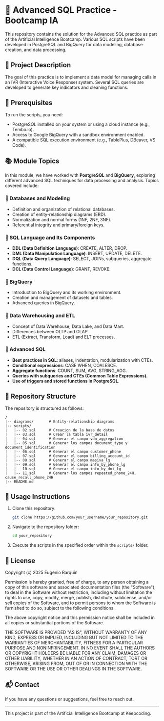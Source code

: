 # 📖 Advanced SQL Practice - Bootcamp IA

This repository contains the solution for the Advanced SQL practice as part of the Artificial Intelligence Bootcamp. Various SQL scripts have been developed in PostgreSQL and BigQuery for data modeling, database creation, and data processing.

## 📌 Project Description

The goal of this practice is to implement a data model for managing calls in an IVR (Interactive Voice Response) system. Several SQL queries are developed to generate key indicators and cleaning functions.

## 🔧 Prerequisites

To run the scripts, you need:

- PostgreSQL installed on your system or using a cloud instance (e.g., Tembo.io).
- Access to Google BigQuery with a sandbox environment enabled.
- A compatible SQL execution environment (e.g., TablePlus, DBeaver, VS Code).

## 📚 Module Topics

In this module, we have worked with **PostgreSQL** and **BigQuery**, exploring different advanced SQL techniques for data processing and analysis. Topics covered include:

### 🔹 Databases and Modeling

- Definition and organization of relational databases.
- Creation of entity-relationship diagrams (ERD).
- Normalization and normal forms (1NF, 2NF, 3NF).
- Referential integrity and primary/foreign keys.

### 🔹 SQL Language and Its Components

- **DDL (Data Definition Language)**: CREATE, ALTER, DROP.
- **DML (Data Manipulation Language)**: INSERT, UPDATE, DELETE.
- **DQL (Data Query Language)**: SELECT, JOINs, subqueries, aggregate functions.
- **DCL (Data Control Language)**: GRANT, REVOKE.

### 🔹 BigQuery

- Introduction to BigQuery and its working environment.
- Creation and management of datasets and tables.
- Advanced queries in BigQuery.

### 🔹 Data Warehousing and ETL

- Concept of Data Warehouse, Data Lake, and Data Mart.
- Differences between OLTP and OLAP.
- ETL (Extract, Transform, Load) and ELT processes.

### 🔹 Advanced SQL

- **Best practices in SQL**: aliases, indentation, modularization with CTEs.
- **Conditional expressions**: CASE WHEN, COALESCE.
- **Aggregate functions**: COUNT, SUM, AVG, STRING_AGG.
- **Queries with subqueries and CTEs (Common Table Expressions).**
- **Use of triggers and stored functions in PostgreSQL.**

## 📁 Repository Structure

The repository is structured as follows:

```
/
|-- diagrams/       # Entity-relationship diagrams
|-- scripts/
|   |-- 02.sql      # Creacion de la base de datos
|   |-- 03.sql    	# Crear la tabla ivr_detail
|   |-- 04.sql      # Generar el campo vdn_aggregation
|   |-- 05.sql      # Generar los campos document_type y document_identification
|   |-- 06.sql      # Generar el campo customer_phone
|   |-- 07.sql      # Generar el campo billing_account_id
|   |-- 08.sql      # Generar el campo masiva_lg
|   |-- 09.sql     	# Generar el campo info_by_phone_lg
|   |-- 10.sql 		# Generar el campo info_by_dni_lg
|   |-- 11.sql 		# Generar los campos repeated_phone_24H, cause_recall_phone_24H
|-- README.md
```

## 🚀 Usage Instructions

1. Clone this repository:
   ```bash
   git clone https://github.com/your_username/your_repository.git
   ```
2. Navigate to the repository folder:
   ```bash
   cd your_repository
   ```
3. Execute the scripts in the specified order within the `scripts/` folder.

## 📄 License

Copyright (c) 2025 Eugenio Barquin

Permission is hereby granted, free of charge, to any person obtaining a copy of this software and associated documentation files (the "Software"), to deal in the Software without restriction, including without limitation the rights to use, copy, modify, merge, publish, distribute, sublicense, and/or sell copies of the Software, and to permit persons to whom the Software is furnished to do so, subject to the following conditions:

The above copyright notice and this permission notice shall be included in all copies or substantial portions of the Software.

THE SOFTWARE IS PROVIDED "AS IS", WITHOUT WARRANTY OF ANY KIND, EXPRESS OR IMPLIED, INCLUDING BUT NOT LIMITED TO THE WARRANTIES OF MERCHANTABILITY, FITNESS FOR A PARTICULAR PURPOSE AND NONINFRINGEMENT. IN NO EVENT SHALL THE AUTHORS OR COPYRIGHT HOLDERS BE LIABLE FOR ANY CLAIM, DAMAGES OR OTHER LIABILITY, WHETHER IN AN ACTION OF CONTRACT, TORT OR OTHERWISE, ARISING FROM, OUT OF OR IN CONNECTION WITH THE SOFTWARE OR THE USE OR OTHER DEALINGS IN THE SOFTWARE.

## 📬 Contact

If you have any questions or suggestions, feel free to reach out.

---
This project is part of the Artificial Intelligence Bootcamp at Keepcoding.
